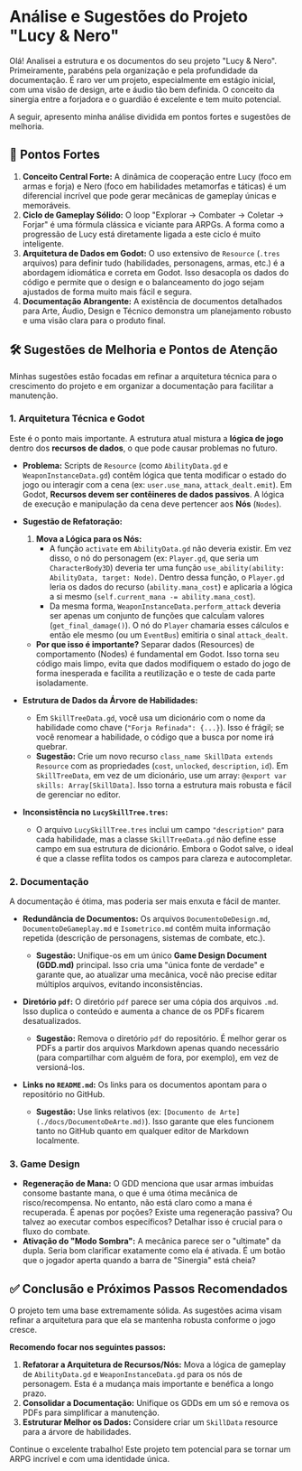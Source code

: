 # Análise e Sugestões do Projeto "Lucy & Nero"

Olá! Analisei a estrutura e os documentos do seu projeto "Lucy & Nero". Primeiramente, parabéns pela organização e pela profundidade da documentação. É raro ver um projeto, especialmente em estágio inicial, com uma visão de design, arte e áudio tão bem definida. O conceito da sinergia entre a forjadora e o guardião é excelente e tem muito potencial.

A seguir, apresento minha análise dividida em pontos fortes e sugestões de melhoria.

## 🚀 Pontos Fortes

1.  **Conceito Central Forte:** A dinâmica de cooperação entre Lucy (foco em armas e forja) e Nero (foco em habilidades metamorfas e táticas) é um diferencial incrível que pode gerar mecânicas de gameplay únicas e memoráveis.
2.  **Ciclo de Gameplay Sólido:** O loop "Explorar -> Combater -> Coletar -> Forjar" é uma fórmula clássica e viciante para ARPGs. A forma como a progressão de Lucy está diretamente ligada a este ciclo é muito inteligente.
3.  **Arquitetura de Dados em Godot:** O uso extensivo de `Resource` (`.tres` arquivos) para definir tudo (habilidades, personagens, armas, etc.) é a abordagem idiomática e correta em Godot. Isso desacopla os dados do código e permite que o design e o balanceamento do jogo sejam ajustados de forma muito mais fácil e segura.
4.  **Documentação Abrangente:** A existência de documentos detalhados para Arte, Áudio, Design e Técnico demonstra um planejamento robusto e uma visão clara para o produto final.

## 🛠️ Sugestões de Melhoria e Pontos de Atenção

Minhas sugestões estão focadas em refinar a arquitetura técnica para o crescimento do projeto e em organizar a documentação para facilitar a manutenção.

### 1. Arquitetura Técnica e Godot

Este é o ponto mais importante. A estrutura atual mistura a **lógica de jogo** dentro dos **recursos de dados**, o que pode causar problemas no futuro.

-   **Problema:** Scripts de `Resource` (como `AbilityData.gd` e `WeaponInstanceData.gd`) contêm lógica que tenta modificar o estado do jogo ou interagir com a cena (ex: `user.use_mana`, `attack_dealt.emit`). Em Godot, **Recursos devem ser contêineres de dados passivos**. A lógica de execução e manipulação da cena deve pertencer aos **Nós** (`Nodes`).

-   **Sugestão de Refatoração:**
    1.  **Mova a Lógica para os Nós:**
        -   A função `activate` em `AbilityData.gd` não deveria existir. Em vez disso, o nó do personagem (ex: `Player.gd`, que seria um `CharacterBody3D`) deveria ter uma função `use_ability(ability: AbilityData, target: Node)`. Dentro dessa função, o `Player.gd` leria os dados do recurso (`ability.mana_cost`) e aplicaria a lógica a si mesmo (`self.current_mana -= ability.mana_cost`).
        -   Da mesma forma, `WeaponInstanceData.perform_attack` deveria ser apenas um conjunto de funções que calculam valores (`get_final_damage()`). O nó do `Player` chamaria esses cálculos e então ele mesmo (ou um `EventBus`) emitiria o sinal `attack_dealt`.

    -   **Por que isso é importante?** Separar dados (Resources) de comportamento (Nodes) é fundamental em Godot. Isso torna seu código mais limpo, evita que dados modifiquem o estado do jogo de forma inesperada e facilita a reutilização e o teste de cada parte isoladamente.

-   **Estrutura de Dados da Árvore de Habilidades:**
    -   Em `SkillTreeData.gd`, você usa um dicionário com o nome da habilidade como chave (`"Forja Refinada": {...}`). Isso é frágil; se você renomear a habilidade, o código que a busca por nome irá quebrar.
    -   **Sugestão:** Crie um novo recurso `class_name SkillData extends Resource` com as propriedades (`cost`, `unlocked`, `description`, `id`). Em `SkillTreeData`, em vez de um dicionário, use um array: `@export var skills: Array[SkillData]`. Isso torna a estrutura mais robusta e fácil de gerenciar no editor.

-   **Inconsistência no `LucySkillTree.tres`:**
    -   O arquivo `LucySkillTree.tres` inclui um campo `"description"` para cada habilidade, mas a classe `SkillTreeData.gd` não define esse campo em sua estrutura de dicionário. Embora o Godot salve, o ideal é que a classe reflita todos os campos para clareza e autocompletar.

### 2. Documentação

A documentação é ótima, mas poderia ser mais enxuta e fácil de manter.

-   **Redundância de Documentos:** Os arquivos `DocumentoDeDesign.md`, `DocumentoDeGameplay.md` e `Isometrico.md` contêm muita informação repetida (descrição de personagens, sistemas de combate, etc.).
    -   **Sugestão:** Unifique-os em um único **Game Design Document (GDD.md)** principal. Isso cria uma "única fonte de verdade" e garante que, ao atualizar uma mecânica, você não precise editar múltiplos arquivos, evitando inconsistências.

-   **Diretório `pdf`:** O diretório `pdf` parece ser uma cópia dos arquivos `.md`. Isso duplica o conteúdo e aumenta a chance de os PDFs ficarem desatualizados.
    -   **Sugestão:** Remova o diretório `pdf` do repositório. É melhor gerar os PDFs a partir dos arquivos Markdown apenas quando necessário (para compartilhar com alguém de fora, por exemplo), em vez de versioná-los.

-   **Links no `README.md`:** Os links para os documentos apontam para o repositório no GitHub.
    -   **Sugestão:** Use links relativos (ex: `[Documento de Arte](./docs/DocumentoDeArte.md)`). Isso garante que eles funcionem tanto no GitHub quanto em qualquer editor de Markdown localmente.

### 3. Game Design

-   **Regeneração de Mana:** O GDD menciona que usar armas imbuídas consome bastante mana, o que é uma ótima mecânica de risco/recompensa. No entanto, não está claro como a mana é recuperada. É apenas por poções? Existe uma regeneração passiva? Ou talvez ao executar combos específicos? Detalhar isso é crucial para o fluxo do combate.
-   **Ativação do "Modo Sombra":** A mecânica parece ser o "ultimate" da dupla. Seria bom clarificar exatamente como ela é ativada. É um botão que o jogador aperta quando a barra de "Sinergia" está cheia?

## ✅ Conclusão e Próximos Passos Recomendados

O projeto tem uma base extremamente sólida. As sugestões acima visam refinar a arquitetura para que ela se mantenha robusta conforme o jogo cresce.

**Recomendo focar nos seguintes passos:**

1.  **Refatorar a Arquitetura de Recursos/Nós:** Mova a lógica de gameplay de `AbilityData.gd` e `WeaponInstanceData.gd` para os nós de personagem. Esta é a mudança mais importante e benéfica a longo prazo.
2.  **Consolidar a Documentação:** Unifique os GDDs em um só e remova os PDFs para simplificar a manutenção.
3.  **Estruturar Melhor os Dados:** Considere criar um `SkillData` resource para a árvore de habilidades.

Continue o excelente trabalho! Este projeto tem potencial para se tornar um ARPG incrível e com uma identidade única.
